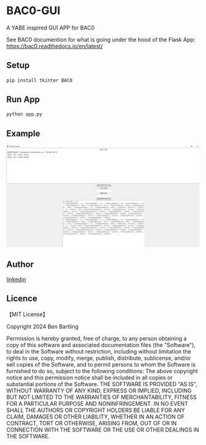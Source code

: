 # BAC0-GUI

A YABE inspired GUI APP for BAC0

See BAC0 documention for what is going under the hood of the Flask App:
https://bac0.readthedocs.io/en/latest/

## Setup
```bash
pip install tkinter BAC0
```

## Run App
```bash
python app.py
```

## Example
![Alt Text](example_snip.JPG)


## Author

[linkedin](https://www.linkedin.com/in/ben-bartling-510a0961/)

## Licence

【MIT License】

Copyright 2024 Ben Bartling

Permission is hereby granted, free of charge, to any person obtaining a copy of this software and associated documentation files (the "Software"), to deal in the Software without restriction, including without limitation the rights to use, copy, modify, merge, publish, distribute, sublicense, and/or sell copies of the Software, and to permit persons to whom the Software is furnished to do so, subject to the following conditions: The above copyright notice and this permission notice shall be included in all copies or substantial portions of the Software. THE SOFTWARE IS PROVIDED "AS IS", WITHOUT WARRANTY OF ANY KIND, EXPRESS OR IMPLIED, INCLUDING BUT NOT LIMITED TO THE WARRANTIES OF MERCHANTABILITY, FITNESS FOR A PARTICULAR PURPOSE AND NONINFRINGEMENT. IN NO EVENT SHALL THE AUTHORS OR COPYRIGHT HOLDERS BE LIABLE FOR ANY CLAIM, DAMAGES OR OTHER LIABILITY, WHETHER IN AN ACTION OF CONTRACT, TORT OR OTHERWISE, ARISING FROM, OUT OF OR IN CONNECTION WITH THE SOFTWARE OR THE USE OR OTHER DEALINGS IN THE SOFTWARE.

